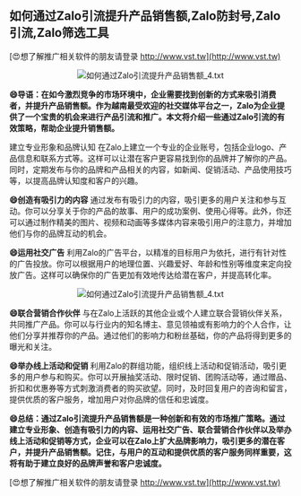 ## **如何通过Zalo引流提升产品销售额,Zalo防封号,Zalo引流,Zalo筛选工具**

[😍想了解推广相关软件的朋友请登录 http://www.vst.tw](http://www.vst.tw)

 <center><img src="https://vst.tw/MP4/tuiguang/png/0.png" alt="如何通过Zalo引流提升产品销售额_4.txt"></center>

**😄导语：在如今激烈竞争的市场环境中，企业需要找到创新的方式来吸引消费者，并提升产品销售额。作为越南最受欢迎的社交媒体平台之一，Zalo为企业提供了一个宝贵的机会来进行产品引流和推广。本文将介绍一些通过Zalo引流的有效策略，帮助企业提升销售额。**

建立专业形象和品牌认知
在Zalo上建立一个专业的企业账号，包括企业logo、产品信息和联系方式等。这样可以让潜在客户更容易找到你的品牌并了解你的产品。同时，定期发布与你的品牌和产品相关的内容，如新闻、促销活动、产品使用技巧等，以提高品牌认知度和客户的兴趣。

**😄创造有吸引力的内容**
通过发布有吸引力的内容，吸引更多的用户关注和参与互动。你可以分享关于你的产品的故事、用户的成功案例、使用心得等。此外，你还可以通过制作精美的图片、视频和动画等多媒体内容来吸引用户的注意力，并增加他们与你的品牌互动的机会。

**😄运用社交广告**
利用Zalo的广告平台，以精准的目标用户为依托，进行有针对性的广告投放。你可以根据用户的地理位置、兴趣爱好、年龄和性别等维度来定向投放广告。这样可以确保你的广告更加有效地传达给潜在客户，并提高转化率。

 <center><img src="https://vst.tw/MP4/tuiguang/png/5.png" alt="如何通过Zalo引流提升产品销售额_4.txt"></center>

**😄联合营销合作伙伴**
与在Zalo上活跃的其他企业或个人建立联合营销伙伴关系，共同推广产品。你可以与行业内的知名博主、意见领袖或有影响力的个人合作，让他们分享并推荐你的产品。通过他们的影响力和粉丝基础，你的产品将得到更多的曝光和关注。

**😄举办线上活动和促销**
利用Zalo的群组功能，组织线上活动和促销活动，吸引更多的用户参与和购买。你可以开展抽奖活动、限时促销、团购活动等，通过赠品、折扣和优惠券等方式刺激消费者的购买欲望。同时，及时回复用户的咨询和留言，提供优质的客户服务，增加用户对你品牌的信任和忠诚度。

**😄总结：通过Zalo引流提升产品销售额是一种创新和有效的市场推广策略。通过建立专业形象、创造有吸引力的内容、运用社交广告、联合营销合作伙伴以及举办线上活动和促销等方式，企业可以在Zalo上扩大品牌影响力，吸引更多的潜在客户，并提升产品销售额。记住，与用户的互动和提供优质的客户服务同样重要，这将有助于建立良好的品牌声誉和客户忠诚度。**

[😍想了解推广相关软件的朋友请登录 http://www.vst.tw](http://www.vst.tw)



